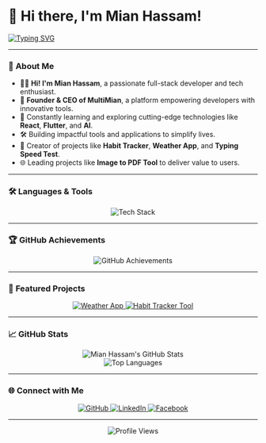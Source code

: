 # 👋 Hi there, I'm **Mian Hassam**!

[![Typing SVG](https://readme-typing-svg.herokuapp.com?font=Fira+Code&size=28&duration=4000&pause=1000&color=00FF00&center=true&vCenter=true&width=500&height=50&lines=Mian+Hassam+-+Full+Stack+Developer;Founder+%26+CEO+of+MultiMian;Building+the+Future+of+Web+and+AI)](https://git.io/typing-svg)

---

### 🚀 **About Me**
- 🧑‍💻 **Hi! I'm Mian Hassam**, a passionate full-stack developer and tech enthusiast.  
- 🌟 **Founder & CEO of MultiMian**, a platform empowering developers with innovative tools.  
- 🌱 Constantly learning and exploring cutting-edge technologies like **React**, **Flutter**, and **AI**.
- 🛠️ Building impactful tools and applications to simplify lives.
- 🌟 Creator of projects like **Habit Tracker**, **Weather App**, and **Typing Speed Test**.
- 🌐 Leading projects like **Image to PDF Tool** to deliver value to users.

---

### 🛠️ **Languages & Tools**
<div align="center">
  <img src="https://skillicons.dev/icons?i=js,react,nodejs,flutter,dart,firebase,mysql,html,css" alt="Tech Stack" />
</div>

---

### 🏆 **GitHub Achievements**
<div align="center">
  <img src="https://github-profile-trophy.vercel.app/?username=Mianhassam96&theme=gruvbox&margin-w=15&margin-h=15&no-bg=true&no-frame=true" alt="GitHub Achievements" />
</div>

---

### 🌟 **Featured Projects**
<div align="center">
  <a href="https://github.com/Mianhassam96/weather-app">
    <img src="https://github-readme-stats.vercel.app/api/pin/?username=Mianhassam96&repo=weather-app&theme=radical" alt="Weather App" />
  </a>
  <a href="https://github.com/Mianhassam96/habit-tracker">
    <img src="https://github-readme-stats.vercel.app/api/pin/?username=Mianhassam96&repo=habit-tracker&theme=radical" alt="Habit Tracker Tool" />
  </a>
</div>

---

### 📈 **GitHub Stats**
<div align="center">
  <img src="https://github-readme-stats.vercel.app/api?username=Mianhassam96&show_icons=true&theme=radical" alt="Mian Hassam's GitHub Stats" />
  <br />
  <img src="https://github-readme-stats.vercel.app/api/top-langs/?username=Mianhassam96&layout=compact&theme=radical" alt="Top Languages" />
</div>

---

### 🌐 **Connect with Me**
<div align="center">
  <a href="https://github.com/Mianhassam96">
    <img src="https://img.shields.io/badge/GitHub-%23181717.svg?style=for-the-badge&logo=github&logoColor=white" alt="GitHub" />
  </a>
  <a href="https://linkedin.com/in/mianhassam96">
    <img src="https://img.shields.io/badge/LinkedIn-%230077B5.svg?style=for-the-badge&logo=linkedin&logoColor=white" alt="LinkedIn" />
  </a>
  <a href="https://facebook.com/MultiMianDev">
    <img src="https://img.shields.io/badge/Facebook-%231877F2.svg?style=for-the-badge&logo=facebook&logoColor=white" alt="Facebook" />
  </a>
</div>

---

<div align="center">
  <img src="https://komarev.com/ghpvc/?username=Mianhassam96&color=brightgreen&style=flat-square" alt="Profile Views" />
</div>
